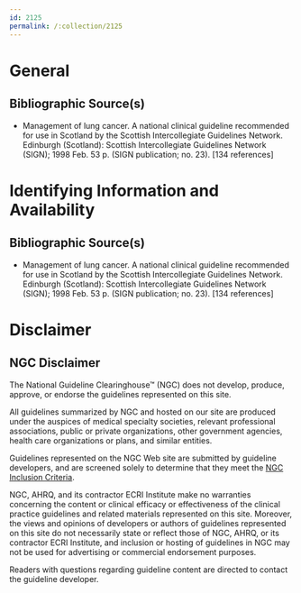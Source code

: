 ```yaml
---
id: 2125
permalink: /:collection/2125
---
```


# General

## Bibliographic Source(s)

- Management of lung cancer. A national clinical guideline recommended for use in Scotland by the Scottish Intercollegiate Guidelines Network. Edinburgh (Scotland): Scottish Intercollegiate Guidelines Network (SIGN); 1998 Feb. 53 p. (SIGN publication; no. 23). [134 references]

# Identifying Information and Availability

## Bibliographic Source(s)

- Management of lung cancer. A national clinical guideline recommended for use in Scotland by the Scottish Intercollegiate Guidelines Network. Edinburgh (Scotland): Scottish Intercollegiate Guidelines Network (SIGN); 1998 Feb. 53 p. (SIGN publication; no. 23). [134 references]

# Disclaimer

## NGC Disclaimer

The National Guideline Clearinghouse™ (NGC) does not develop, produce, approve, or endorse the guidelines represented on this site.

All guidelines summarized by NGC and hosted on our site are produced under the auspices of medical specialty societies, relevant professional associations, public or private organizations, other government agencies, health care organizations or plans, and similar entities.

Guidelines represented on the NGC Web site are submitted by guideline developers, and are screened solely to determine that they meet the [NGC Inclusion Criteria](/help-and-about/summaries/inclusion-criteria).

NGC, AHRQ, and its contractor ECRI Institute make no warranties concerning the content or clinical efficacy or effectiveness of the clinical practice guidelines and related materials represented on this site. Moreover, the views and opinions of developers or authors of guidelines represented on this site do not necessarily state or reflect those of NGC, AHRQ, or its contractor ECRI Institute, and inclusion or hosting of guidelines in NGC may not be used for advertising or commercial endorsement purposes.

Readers with questions regarding guideline content are directed to contact the guideline developer.

